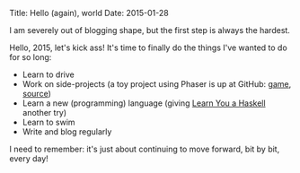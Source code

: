 Title: Hello (again), world
Date: 2015-01-28

I am severely out of blogging shape, but the first step is always the hardest.

Hello, 2015, let's kick ass! It's time to finally do the things I've wanted to do for so long:

* Learn to drive
* Work on side-projects (a toy project using Phaser is up at GitHub: [game](http://jimperio.github.io/speedy-spin), [source](https://github.com/jimperio/speedy-spin))
* Learn a new (programming) language (giving [Learn You a Haskell](http://learnyouahaskell.com/) another try)
* Learn to swim
* Write and blog regularly

I need to remember: it's just about continuing to move forward, bit by bit, every day!